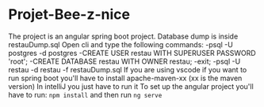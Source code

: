 # Projet-Bee-z-nice
The project is an angular spring boot project.
Database dump is inside restauDump.sql 
    Open cli and type the following commands:
        -psql -U postgres -d postgres
        -CREATE USER restau WITH SUPERUSER PASSWORD 'root';
        -CREATE DATABASE restau WITH OWNER restau;
        -exit;
        -psql -U restau -d restau -f restauDump.sql
    If you are using vscode if you want to run spring boot you'll have to install apache-maven-xx (xx is the maven version)
    In intelliJ you just have to run it
    To set up the angular project you'll have to run: 
        ```
        npm install
        ```
    and then run 
        ```
        ng serve
        ```